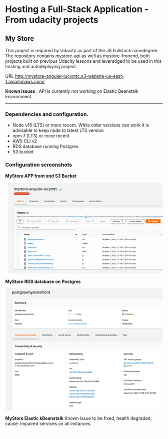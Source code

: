 # Hosting a Full-Stack Application - From udacity projects

## My Store

This project is required by Udacity as part of the JS Fullstack nanodegree.
The repository contains mystore-api as well as mystore-fronend, both projects built on previous Udacity lessons and leveradged to be used in this hosting and autodeploying project.

URL http://mystore-angular-lucymtc.s3-website-us-east-1.amazonaws.com/

**Known issues** : API is currently not working on Elastic Beanstalk Environment.

---

### Dependencies and configuration.

- Node v16 (LTS) or more recent. While older versions can work it is advisable to keep node to latest LTS version
- npm 7 (LTS) or more recent
- AWS CLI v2
- RDS database running Postgres.
- S3 bucket

### Configuration screenshots

**MyStore APP front end S3 Bucket**

![MyStore S3 Bucket](./documentation/images/mystore-udacity-s3bucket.png)

**MyStore RDS database on Postgres**

![MyStore RDS Database](./documentation/images/mystore-udacity-database.png)

**MyStore Elastic kBeanstalk**
Known issue to be fixed, health degraded, cause: Impaired services on all instances.

![MyStore RDS Database](./documentation/images/mystore-udacity-eb.png)

